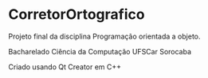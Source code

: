 # CorretorOrtografico
Projeto final da disciplina Programação orientada a objeto.

Bacharelado Ciência da Computação
UFSCar Sorocaba

Criado usando Qt Creator em C++
